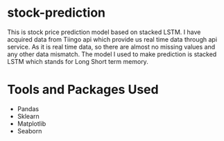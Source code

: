 # stock-prediction
This is stock price prediction model based on stacked LSTM. 
I have acquired data from Tiingo api which provide us real time data through api service. As it is real time data, so there are almost no missing values and 
any other data mismatch. The model I used to make prediction is stacked LSTM which stands for Long Short term memory. 
# Tools and Packages Used
- Pandas
- Sklearn
- Matplotlib
- Seaborn
